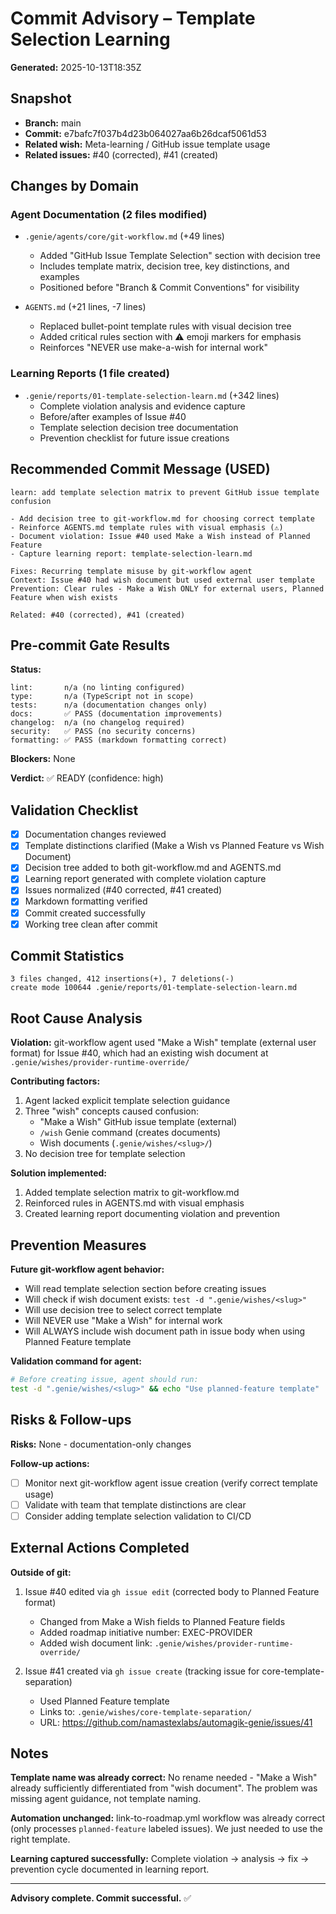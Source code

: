 # Commit Advisory – Template Selection Learning

**Generated:** 2025-10-13T18:35Z

## Snapshot

- **Branch:** main
- **Commit:** e7bafc7f037b4d23b064027aa6b26dcaf5061d53
- **Related wish:** Meta-learning / GitHub issue template usage
- **Related issues:** #40 (corrected), #41 (created)

## Changes by Domain

### Agent Documentation (2 files modified)
- `.genie/agents/core/git-workflow.md` (+49 lines)
  - Added "GitHub Issue Template Selection" section with decision tree
  - Includes template matrix, decision tree, key distinctions, and examples
  - Positioned before "Branch & Commit Conventions" for visibility

- `AGENTS.md` (+21 lines, -7 lines)
  - Replaced bullet-point template rules with visual decision tree
  - Added critical rules section with ⚠️ emoji markers for emphasis
  - Reinforces "NEVER use make-a-wish for internal work"

### Learning Reports (1 file created)
- `.genie/reports/01-template-selection-learn.md` (+342 lines)
  - Complete violation analysis and evidence capture
  - Before/after examples of Issue #40
  - Template selection decision tree documentation
  - Prevention checklist for future issue creations

## Recommended Commit Message (USED)

```
learn: add template selection matrix to prevent GitHub issue template confusion

- Add decision tree to git-workflow.md for choosing correct template
- Reinforce AGENTS.md template rules with visual emphasis (⚠️)
- Document violation: Issue #40 used Make a Wish instead of Planned Feature
- Capture learning report: template-selection-learn.md

Fixes: Recurring template misuse by git-workflow agent
Context: Issue #40 had wish document but used external user template
Prevention: Clear rules - Make a Wish ONLY for external users, Planned Feature when wish exists

Related: #40 (corrected), #41 (created)
```

## Pre-commit Gate Results

**Status:**
```
lint:       n/a (no linting configured)
type:       n/a (TypeScript not in scope)
tests:      n/a (documentation changes only)
docs:       ✅ PASS (documentation improvements)
changelog:  n/a (no changelog required)
security:   ✅ PASS (no security concerns)
formatting: ✅ PASS (markdown formatting correct)
```

**Blockers:** None

**Verdict:** ✅ READY (confidence: high)

## Validation Checklist

- [x] Documentation changes reviewed
- [x] Template distinctions clarified (Make a Wish vs Planned Feature vs Wish Document)
- [x] Decision tree added to both git-workflow.md and AGENTS.md
- [x] Learning report generated with complete violation capture
- [x] Issues normalized (#40 corrected, #41 created)
- [x] Markdown formatting verified
- [x] Commit created successfully
- [x] Working tree clean after commit

## Commit Statistics

```
3 files changed, 412 insertions(+), 7 deletions(-)
create mode 100644 .genie/reports/01-template-selection-learn.md
```

## Root Cause Analysis

**Violation:** git-workflow agent used "Make a Wish" template (external user format) for Issue #40, which had an existing wish document at `.genie/wishes/provider-runtime-override/`

**Contributing factors:**
1. Agent lacked explicit template selection guidance
2. Three "wish" concepts caused confusion:
   - "Make a Wish" GitHub issue template (external)
   - `/wish` Genie command (creates documents)
   - Wish documents (`.genie/wishes/<slug>/`)
3. No decision tree for template selection

**Solution implemented:**
1. Added template selection matrix to git-workflow.md
2. Reinforced rules in AGENTS.md with visual emphasis
3. Created learning report documenting violation and prevention

## Prevention Measures

**Future git-workflow agent behavior:**
- Will read template selection section before creating issues
- Will check if wish document exists: `test -d ".genie/wishes/<slug>"`
- Will use decision tree to select correct template
- Will NEVER use "Make a Wish" for internal work
- Will ALWAYS include wish document path in issue body when using Planned Feature template

**Validation command for agent:**
```bash
# Before creating issue, agent should run:
test -d ".genie/wishes/<slug>" && echo "Use planned-feature template" || echo "Use feature-request or bug-report"
```

## Risks & Follow-ups

**Risks:** None - documentation-only changes

**Follow-up actions:**
- [ ] Monitor next git-workflow agent issue creation (verify correct template usage)
- [ ] Validate with team that template distinctions are clear
- [ ] Consider adding template selection validation to CI/CD

## External Actions Completed

**Outside of git:**
1. Issue #40 edited via `gh issue edit` (corrected body to Planned Feature format)
   - Changed from Make a Wish fields to Planned Feature fields
   - Added roadmap initiative number: EXEC-PROVIDER
   - Added wish document link: `.genie/wishes/provider-runtime-override/`

2. Issue #41 created via `gh issue create` (tracking issue for core-template-separation)
   - Used Planned Feature template
   - Links to: `.genie/wishes/core-template-separation/`
   - URL: https://github.com/namastexlabs/automagik-genie/issues/41

## Notes

**Template name was already correct:** No rename needed - "Make a Wish" already sufficiently differentiated from "wish document". The problem was missing agent guidance, not template naming.

**Automation unchanged:** link-to-roadmap.yml workflow was already correct (only processes `planned-feature` labeled issues). We just needed to use the right template.

**Learning captured successfully:** Complete violation → analysis → fix → prevention cycle documented in learning report.

---

**Advisory complete. Commit successful.** ✅
